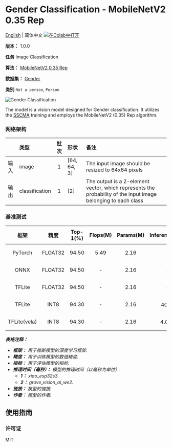 # Gender Classification - MobileNetV2 0.35 Rep

[English](../en/Gender_Classification_MobileNetV2_0.35_Rep_64.md) | 简体中文 [![在Colab中打开](https://colab.research.google.com/assets/colab-badge.svg)](https://colab.research.google.com/github/seeed-studio/sscma-model-zoo/blob/main/notebooks/zh_CN/Gender_Classification_MobileNetV2_0.35_Rep_64.ipynb)

**版本：** 1.0.0

**任务** Image Classification

**算法：** [MobileNetV2 0.35 Rep](configs/classification/mobnetv2_0.35_rep_1bx16_300e_custom.py)

**数据集：** [Gender](https://universe.roboflow.com/seeed-studio-e2fso/gender-8vbxd)

**类别** `Not a person`, `Person`

![Gender Classification](https://files.seeedstudio.com/sscma/static/gender_cls.png)

The model is a vision model designed for Gender classification. It utilizes the [SSCMA](https://github.com/Seeed-Studio/SSCMA) training and employs the MobileNetV2 (0.35) Rep algorithm.

### 网络架构

|    | 类型             |  批次  | 形状          | 备注                                                                                                            |
|:---|:---------------|:----:|:------------|:--------------------------------------------------------------------------------------------------------------|
| 输入 | image          |  1   | [64, 64, 3] | The input image should be resized to 64x64 pixels                                                             |
| 输出 | classification |  1   | [2]         | The output is a 2-element vector, which represents the probability of the input image belonging to each class |
### 基准测试

|      框架      |   精度    |  Top-1(%)  |  Flops(M)  |  Params(M)  |   Inference(ms)   |                                                                              下载                                                                               |      作者      |
|:------------:|:-------:|:----------:|:----------:|:-----------:|:-----------------:|:-------------------------------------------------------------------------------------------------------------------------------------------------------------:|:------------:|
|   PyTorch    | FLOAT32 |   94.50    |    5.49    |    2.16     |         -         |       [链接](https://files.seeedstudio.com/sscma/model_zoo/classification/gender/mbv2_0.35_rep_gender_sha1_62336a001f0cd58d2ac8ed5a6823b9ac7374f276.pth)        | Seeed Studio |
|     ONNX     | FLOAT32 |   94.50    |     -      |    2.16     |         -         |         [链接](https://files.seeedstudio.com/sscma/model_zoo/classification/gender/mbv2_0.35_rep_gender_a9031151303fb4eaeae99262d26c0719a7bca7d7.onnx)          | Seeed Studio |
|    TFLite    | FLOAT32 |   94.50    |     -      |    2.16     |         -         |        [链接](https://files.seeedstudio.com/sscma/model_zoo/classification/gender/mbv2_0.35_rep_gender_5e6dc80bd5f3ddb429326a27f767816d998c919b.tflite)         | Seeed Studio |
|    TFLite    |  INT8   |   94.30    |     -      |    2.16     | 40<sup>(1)</sup>  |   [链接](https://files.seeedstudio.com/sscma/model_zoo/classification/gender/mbv2_0.35_rep_gender_int8_sha1_2bc5677615f8aeb41bffe21e25de6d01f91c3a41.tflite)    | Seeed Studio |
| TFLite(vela) |  INT8   |   94.30    |     -      |    2.16     | 4.0<sup>(2)</sup> | [链接](https://files.seeedstudio.com/sscma/model_zoo/classification/gender/mbv2_0.35_rep_gender_int8_sha1_2bc5677615f8aeb41bffe21e25de6d01f91c3a41_vela.tflite) | Seeed Studio |

***表格注释：***

- ***框架：** 用于推断模型的深度学习框架.*
- ***精度：** 用于训练模型的数值精度.*
- ***指标：** 用于评估模型的指标.*
- ***推理时间（毫秒）：** 模型的推理时间（以毫秒为单位）.*
  - ***1：** xiao_esp32s3.*
  - ***2：** grove_vision_ai_we2.*
- ***链接：** 模型的链接.*
- ***作者：** 模型的作者.*

## 使用指南

### 许可证

MIT

